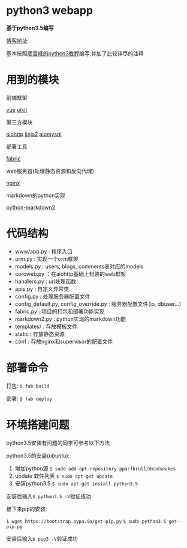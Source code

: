 # python3 webapp

**基于python3.5编写**

[博客地址](http://119.29.119.139/)

基本按照[廖雪峰的python3教程](http://www.liaoxuefeng.com/wiki/0014316089557264a6b348958f449949df42a6d3a2e542c000/001432170876125c96f6cc10717484baea0c6da9bee2be4000)编写,并加了比较详尽的注释

# 用到的模块

前端框架

[vue](https://vuejs.org.cn/)
[uikit](http://getuikit.com/index.html)

第三方模块

[aiohttp](http://aiohttp.readthedocs.io/en/stable/index.html)
[jinja2](http://jinja.pocoo.org/docs/dev/)
[aiomysql](http://aiomysql.readthedocs.io/en/latest/)
    
部署工具

[fabric](http://www.fabfile.org/)
    
web服务器(处理静态资源和反向代理)

[nginx](http://nginx.org/en/)

markdown的python实现

[python-markdown2](https://github.com/trentm/python-markdown2)

# 代码结构

- www/app.py : 程序入口
- orm.py : 实现一个orm框架
- models.py : users, blogs, comments表对应的models
- coroweb.py ：在aiohttp基础上封装的web框架
- handlers.py : url处理函数
- apis.py : 自定义异常类
- config.py : 处理服务器配置文件
- config_default.py, config_override.py : 服务器配置文件(ip, dbuser...)
- fabric.py : 项目的打包和部署功能实现
- markdown2.py : python实现的markdown功能
- templates/ : 存放模板文件
- static : 存放静态资源
- conf : 存放nginx和supervisor的配置文件


# 部署命令

打包: `$ fab build`

部署: `$ fab deploy`

# 环境搭建问题

python3.5安装有问题的同学可参考以下方法

python3.5的安装(ubuntu):

1. 增加python源 `$ sudo add-apt-repository ppa:fkrull/deadsnakes`
2. update 软件列表 `$ sudo apt-get update`
3. 安装python3.5 `$ sudo apt-get install python3.5`

安装后输入`$ python3.5 -V`验证成功

接下来pip的安装:

`$ wget https://bootstrap.pypa.io/get-pip.py`
`$ sudo python3.5 get-pip.py`

安装后输入`$ pip3 -V`验证成功


        
